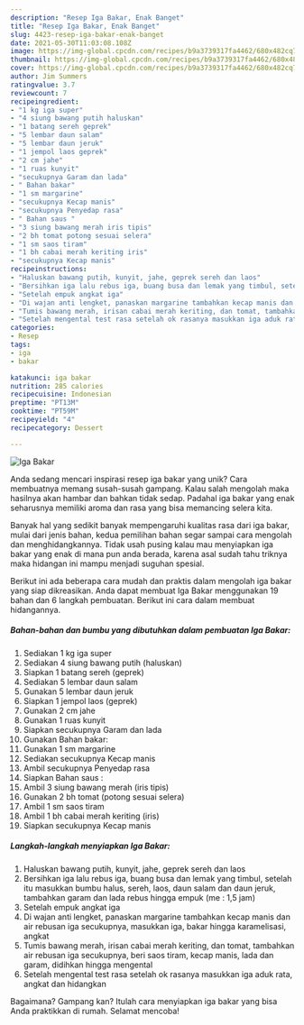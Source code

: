 ```yaml
---
description: "Resep Iga Bakar, Enak Banget"
title: "Resep Iga Bakar, Enak Banget"
slug: 4423-resep-iga-bakar-enak-banget
date: 2021-05-30T11:03:08.108Z
image: https://img-global.cpcdn.com/recipes/b9a3739317fa4462/680x482cq70/iga-bakar-foto-resep-utama.jpg
thumbnail: https://img-global.cpcdn.com/recipes/b9a3739317fa4462/680x482cq70/iga-bakar-foto-resep-utama.jpg
cover: https://img-global.cpcdn.com/recipes/b9a3739317fa4462/680x482cq70/iga-bakar-foto-resep-utama.jpg
author: Jim Summers
ratingvalue: 3.7
reviewcount: 7
recipeingredient:
- "1 kg iga super"
- "4 siung bawang putih haluskan"
- "1 batang sereh geprek"
- "5 lembar daun salam"
- "5 lembar daun jeruk"
- "1 jempol laos geprek"
- "2 cm jahe"
- "1 ruas kunyit"
- "secukupnya Garam dan lada"
- " Bahan bakar"
- "1 sm margarine"
- "secukupnya Kecap manis"
- "secukupnya Penyedap rasa"
- " Bahan saus "
- "3 siung bawang merah iris tipis"
- "2 bh tomat potong sesuai selera"
- "1 sm saos tiram"
- "1 bh cabai merah keriting iris"
- "secukupnya Kecap manis"
recipeinstructions:
- "Haluskan bawang putih, kunyit, jahe, geprek sereh dan laos"
- "Bersihkan iga lalu rebus iga, buang busa dan lemak yang timbul, setelah itu masukkan bumbu halus, sereh, laos, daun salam dan daun jeruk, tambahkan garam dan lada rebus hingga empuk (me : 1,5 jam)"
- "Setelah empuk angkat iga"
- "Di wajan anti lengket, panaskan margarine tambahkan kecap manis dan air rebusan iga secukupnya, masukkan iga, bakar hingga karamelisasi, angkat"
- "Tumis bawang merah, irisan cabai merah keriting, dan tomat, tambahkan air rebusan iga secukupnya, beri saos tiram, kecap manis, lada dan garam, didihkan hingga mengental"
- "Setelah mengental test rasa setelah ok rasanya masukkan iga aduk rata, angkat dan hidangkan"
categories:
- Resep
tags:
- iga
- bakar

katakunci: iga bakar 
nutrition: 285 calories
recipecuisine: Indonesian
preptime: "PT13M"
cooktime: "PT59M"
recipeyield: "4"
recipecategory: Dessert

---
```



![Iga Bakar](https://img-global.cpcdn.com/recipes/b9a3739317fa4462/680x482cq70/iga-bakar-foto-resep-utama.jpg)

Anda sedang mencari inspirasi resep iga bakar yang unik? Cara membuatnya memang susah-susah gampang. Kalau salah mengolah maka hasilnya akan hambar dan bahkan tidak sedap. Padahal iga bakar yang enak seharusnya memiliki aroma dan rasa yang bisa memancing selera kita.



Banyak hal yang sedikit banyak mempengaruhi kualitas rasa dari iga bakar, mulai dari jenis bahan, kedua pemilihan bahan segar sampai cara mengolah dan menghidangkannya. Tidak usah pusing kalau mau menyiapkan iga bakar yang enak di mana pun anda berada, karena asal sudah tahu triknya maka hidangan ini mampu menjadi suguhan spesial.


Berikut ini ada beberapa cara mudah dan praktis dalam mengolah iga bakar yang siap dikreasikan. Anda dapat membuat Iga Bakar menggunakan 19 bahan dan 6 langkah pembuatan. Berikut ini cara dalam membuat hidangannya.

<!--inarticleads1-->

##### Bahan-bahan dan bumbu yang dibutuhkan dalam pembuatan Iga Bakar:

1. Sediakan 1 kg iga super
1. Sediakan 4 siung bawang putih (haluskan)
1. Siapkan 1 batang sereh (geprek)
1. Sediakan 5 lembar daun salam
1. Gunakan 5 lembar daun jeruk
1. Siapkan 1 jempol laos (geprek)
1. Gunakan 2 cm jahe
1. Gunakan 1 ruas kunyit
1. Siapkan secukupnya Garam dan lada
1. Gunakan  Bahan bakar:
1. Gunakan 1 sm margarine
1. Sediakan secukupnya Kecap manis
1. Ambil secukupnya Penyedap rasa
1. Siapkan  Bahan saus :
1. Ambil 3 siung bawang merah (iris tipis)
1. Gunakan 2 bh tomat (potong sesuai selera)
1. Ambil 1 sm saos tiram
1. Ambil 1 bh cabai merah keriting (iris)
1. Siapkan secukupnya Kecap manis




<!--inarticleads2-->

##### Langkah-langkah menyiapkan Iga Bakar:

1. Haluskan bawang putih, kunyit, jahe, geprek sereh dan laos
1. Bersihkan iga lalu rebus iga, buang busa dan lemak yang timbul, setelah itu masukkan bumbu halus, sereh, laos, daun salam dan daun jeruk, tambahkan garam dan lada rebus hingga empuk (me : 1,5 jam)
1. Setelah empuk angkat iga
1. Di wajan anti lengket, panaskan margarine tambahkan kecap manis dan air rebusan iga secukupnya, masukkan iga, bakar hingga karamelisasi, angkat
1. Tumis bawang merah, irisan cabai merah keriting, dan tomat, tambahkan air rebusan iga secukupnya, beri saos tiram, kecap manis, lada dan garam, didihkan hingga mengental
1. Setelah mengental test rasa setelah ok rasanya masukkan iga aduk rata, angkat dan hidangkan




Bagaimana? Gampang kan? Itulah cara menyiapkan iga bakar yang bisa Anda praktikkan di rumah. Selamat mencoba!
